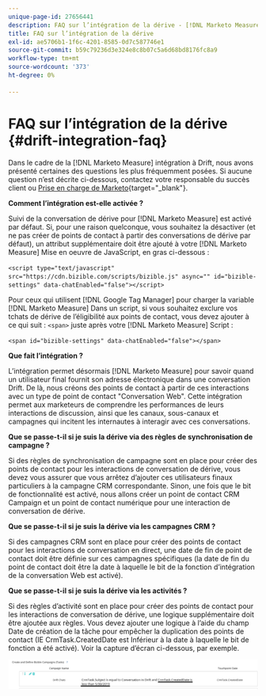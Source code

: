 ```yaml
---
unique-page-id: 27656441
description: FAQ sur l’intégration de la dérive - [!DNL Marketo Measure] - Documentation du produit
title: FAQ sur l’intégration de la dérive
exl-id: ae5706b1-1f6c-4201-8585-0d7c587746e1
source-git-commit: b59c79236d3e324e8c8b07c5a6d68bd8176fc8a9
workflow-type: tm+mt
source-wordcount: '373'
ht-degree: 0%

---
```


# FAQ sur l’intégration de la dérive {#drift-integration-faq}

Dans le cadre de la [!DNL Marketo Measure] intégration à Drift, nous avons présenté certaines des questions les plus fréquemment posées. Si aucune question n’est décrite ci-dessous, contactez votre responsable du succès client ou [Prise en charge de Marketo](https://nation.marketo.com/t5/support/ct-p/Support){target="_blank"}.

**Comment l’intégration est-elle activée ?**

Suivi de la conversation de dérive pour [!DNL Marketo Measure] est activé par défaut. Si, pour une raison quelconque, vous souhaitez la désactiver (et ne pas créer de points de contact à partir des conversations de dérive par défaut), un attribut supplémentaire doit être ajouté à votre [!DNL Marketo Measure] Mise en oeuvre de JavaScript, en gras ci-dessous :

`<script type="text/javascript" src="https://cdn.bizible.com/scripts/bizible.js" async="" id="bizible-settings" data-chatEnabled="false"></script>`

Pour ceux qui utilisent [!DNL Google Tag Manager] pour charger la variable [!DNL Marketo Measure] Dans un script, si vous souhaitez exclure vos tchats de dérive de l’éligibilité aux points de contact, vous devez ajouter à ce qui suit : `<span>` juste après votre [!DNL Marketo Measure] Script :

`<span id="bizible-settings" data-chatEnabled="false"></span>`

**Que fait l’intégration ?**

L’intégration permet désormais [!DNL Marketo Measure] pour savoir quand un utilisateur final fournit son adresse électronique dans une conversation Drift. De là, nous créons des points de contact à partir de ces interactions avec un type de point de contact &quot;Conversation Web&quot;. Cette intégration permet aux marketeurs de comprendre les performances de leurs interactions de discussion, ainsi que les canaux, sous-canaux et campagnes qui incitent les internautes à interagir avec ces conversations.

**Que se passe-t-il si je suis la dérive via des règles de synchronisation de campagne ?**

Si des règles de synchronisation de campagne sont en place pour créer des points de contact pour les interactions de conversation de dérive, vous devez vous assurer que vous arrêtez d’ajouter ces utilisateurs finaux particuliers à la campagne CRM correspondante. Sinon, une fois que le bit de fonctionnalité est activé, nous allons créer un point de contact CRM Campaign et un point de contact numérique pour une interaction de conversation de dérive.

**Que se passe-t-il si je suis la dérive via les campagnes CRM ?**

Si des campagnes CRM sont en place pour créer des points de contact pour les interactions de conversation en direct, une date de fin de point de contact doit être définie sur ces campagnes spécifiques (la date de fin du point de contact doit être la date à laquelle le bit de la fonction d’intégration de la conversation Web est activé).

**Que se passe-t-il si je suis la dérive via les activités ?**

Si des règles d’activité sont en place pour créer des points de contact pour les interactions de conversation de dérive, une logique supplémentaire doit être ajoutée aux règles. Vous devez ajouter une logique à l’aide du champ Date de création de la tâche pour empêcher la duplication des points de contact (IE CrmTask.CreatedDate est Inférieur à la date à laquelle le bit de fonction a été activé). Voir la capture d’écran ci-dessous, par exemple.

![](assets/activity-rule-drift.png)
